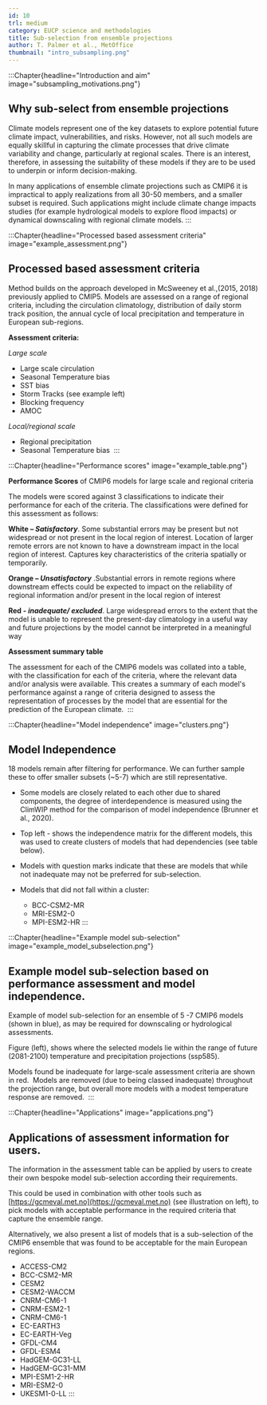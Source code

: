 ```yaml
---
id: 10
trl: medium
category: EUCP science and methodologies
title: Sub-selection from ensemble projections
author: T. Palmer et al., MetOffice
thumbnail: "intro_subsampling.png"
---
```


:::Chapter{headline="Introduction and aim" image="subsampling_motivations.png"}
## Why sub-select from ensemble projections

Climate models represent one of the key datasets to explore potential future
climate impact, vulnerabilities, and risks. However, not all such models are
equally skillful in capturing the climate processes that drive climate
variability and change, particularly at regional scales. There is an interest,
therefore, in assessing the suitability of these models if they are to be used
to underpin or inform decision-making.​

In many applications of ensemble climate projections such as CMIP6 it is
impractical to apply realizations from all 30-50 members, and a smaller subset is
required. Such applications might include climate change impacts studies (for
example hydrological models to explore flood impacts) or dynamical downscaling
with regional climate models.
:::

:::Chapter{headline="Processed based assessment criteria" image="example_assessment.png"}
## Processed based assessment criteria

Method builds on the approach developed in McSweeney et al.,(2015, 2018)
previously applied to CMIP5. Models are assessed on a range of regional
criteria, including the circulation climatology, distribution of daily storm
track position, the annual cycle of local precipitation and temperature in
European sub-regions.​

**Assessment criteria:**

_Large scale​_

- Large scale circulation​
- Seasonal  Temperature bias ​
- SST bias  ​
- Storm Tracks (see example left)​
- Blocking frequency​
- AMOC​

_Local/regional scale​_

- Regional precipitation​
- Seasonal  Temperature bias ​
:::

:::Chapter{headline="Performance scores" image="example_table.png"}

**Performance Scores** of CMIP6 models for large scale and regional criteria ​

The models were scored against 3 classifications to indicate their performance
for each of the criteria. The classifications were defined for this assessment
as follows: ​

**White – _Satisfactory_**. Some substantial errors may be present but not widespread
or not present in the local region of interest. Location of larger remote errors
are not known to have a downstream impact in the local region of interest.
Captures key characteristics of the criteria spatially or temporarily.​

**Orange – _Unsatisfactory_** .Substantial errors in remote regions where downstream
effects could be expected to impact on the reliability of regional information
and/or present in the local region of interest​

**Red  - _inadequate/ excluded_**. Large widespread errors to the extent that the
model is unable to represent the present-day climatology in a useful way and
future projections by the model cannot be interpreted in a meaningful way​

**Assessment summary table​**

The assessment for each of the CMIP6 models was collated into a table, with the
classification for each of the criteria, where the relevant data and/or analysis
were available. This creates a summary of each model's performance against a
range of criteria designed to assess the representation of processes by the
model that are essential for the prediction of the European climate. ​
:::

:::Chapter{headline="Model independence​" image="clusters.png"}
## Model Independence​

18 models remain after filtering for performance. We can further sample these to
offer smaller subsets (~5-7) which are still representative.​

- Some models are closely related to each other due to shared components, the
  degree of interdependence is measured using the ClimWIP method for the
  comparison of model independence (Brunner et al., 2020). ​

- Top left - shows the independence matrix for the different models, this was
  used to create clusters of models that had dependencies (see table below). ​

- Models with question marks indicate that these are models that while not
  inadequate may not be preferred for sub-selection. ​

- Models that did not fall within a cluster: ​

  - BCC-CSM2-MR​
  - MRI-ESM2-0​
  - MPI-ESM2-HR​
:::

:::Chapter{headline="Example model sub-selection" image="example_model_subselection.png"}
## Example model sub-selection based on performance assessment and model independence.

Example of model sub-selection for an ensemble of 5 -7 CMIP6 models (shown in
blue), as may be required for downscaling or hydrological assessments. ​

Figure (left), shows where the selected models lie within the range of future
(2081-2100) temperature and precipitation projections (ssp585). ​

Models found be inadequate for large-scale assessment criteria are shown in red.
​
Models are removed (due to being classed inadequate) throughout the projection
range, but overall more models with a modest temperature response are removed. ​
:::

:::Chapter{headline="Applications" image="applications.png"}
## Applications of assessment information for users.​

The information in the assessment table can be applied by users to create their
own bespoke model sub-selection according their requirements. ​

This could be used in combination with other tools such as
[https://gcmeval.met.no](https://gcmeval.met.no) (see illustration on left), to
pick models with acceptable performance in the required criteria that capture
the ensemble range. ​

Alternatively, we also present a list of models that is a sub-selection of the
CMIP6 ensemble that was found to be acceptable for the main European regions. ​

- ACCESS-CM2​
- BCC-CSM2-MR​
- CESM2​
- CESM2-WACCM​
- CNRM-CM6-1​
- CNRM-ESM2-1​
- CNRM-CM6-1​
- EC-EARTH3​
- EC-EARTH-Veg​
- GFDL-CM4​
- GFDL-ESM4​
- HadGEM-GC31-LL​
- HadGEM-GC31-MM​
- MPI-ESM1-2-HR​
- MRI-ESM2-0​
- UKESM1-0-LL​
:::
